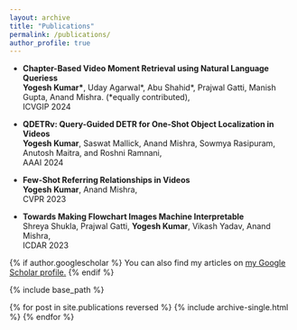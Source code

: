 ```yaml
---
layout: archive
title: "Publications"
permalink: /publications/
author_profile: true
---
```

<!-- TEMP WAY -->

* <strong>Chapter-Based Video Moment Retrieval using Natural Language Queriess</strong> <br>
  <strong>Yogesh Kumar*</strong>, Uday Agarwal*,  Abu Shahid*, Prajwal Gatti, Manish Gupta, Anand Mishra. (*equally contributed),
  <br>
  ICVGIP 2024 <br>

* <strong>QDETRv: Query-Guided DETR for One-Shot Object Localization in Videos</strong> <br>
  <strong>Yogesh Kumar</strong>, Saswat Mallick, Anand Mishra, Sowmya Rasipuram, Anutosh Maitra, and Roshni Ramnani,
  <br>
  AAAI 2024 <br>
  
* <strong>Few-Shot Referring Relationships in Videos</strong> <br>
  <strong>Yogesh Kumar</strong>, Anand Mishra,
  <br>
  CVPR 2023 <br>
  
* <strong>Towards Making Flowchart Images Machine Interpretable</strong> <br>
  Shreya Shukla, Prajwal Gatti, <strong>Yogesh Kumar</strong>, Vikash Yadav, Anand Mishra,
  <br>
  ICDAR 2023
  
{% if author.googlescholar %}
  You can also find my articles on <u><a href="{{author.googlescholar}}">my Google Scholar profile</a>.</u>
{% endif %}

{% include base_path %}

{% for post in site.publications reversed %}
  {% include archive-single.html %}
{% endfor %}
